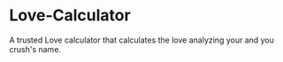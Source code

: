 # Love-Calculator
A trusted Love calculator that calculates the love analyzing your and you crush's name.
